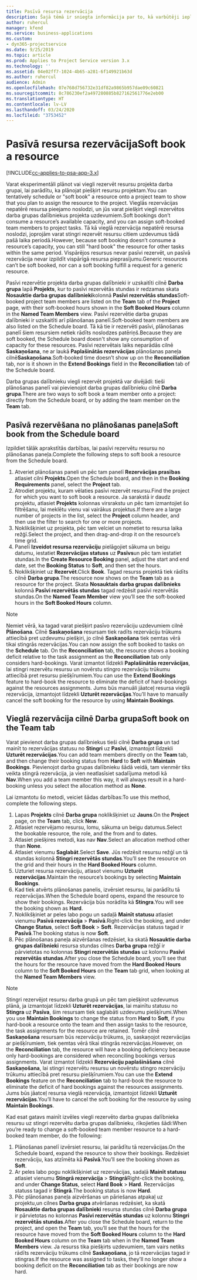 ```yaml
---
title: Pasīvā resursa rezervācija
description: Šajā tēmā ir sniegta informācija par to, kā varbūtēji ieplānot vai pasīvi rezervēt projekta darba grupas dalībniekus.
author: ruhercul
manager: kfend
ms.service: business-applications
ms.custom:
- dyn365-projectservice
ms.date: 9/25/2019
ms.topic: article
ms.prod: Applies to Project Service version 3.x
ms.technology: ''
ms.assetid: 04e02ff7-1024-4b65-a281-6f149921b63d
ms.author: ruhercul
audience: Admin
ms.openlocfilehash: 07e768d756732e31df82a9865b957dae09c60821
ms.sourcegitcommit: 8c786230ef2a497280885b827162561776e2eb00
ms.translationtype: HT
ms.contentlocale: lv-LV
ms.lasthandoff: 03/24/2020
ms.locfileid: "3753452"
---
```

# <a name="soft-book-a-resource"></a><span data-ttu-id="fc660-103">Pasīvā resursa rezervācija</span><span class="sxs-lookup"><span data-stu-id="fc660-103">Soft book a resource</span></span>

[!INCLUDE[cc-applies-to-psa-app-3.x](../includes/cc-applies-to-psa-app-3x.md)]

<span data-ttu-id="fc660-104">Varat eksperimentāli plānot vai viegli rezervēt resursu projekta darba grupai, lai parādītu, ka plānojat piešķirt resursu projektam.</span><span class="sxs-lookup"><span data-stu-id="fc660-104">You can tentatively schedule or "soft book" a resource onto a project team to show that you plan to assign the resource to the project.</span></span> <span data-ttu-id="fc660-105">Vieglās rezervācijas nepatērē resursa pieejamo noslodzi, un jūs varat piešķirt viegli rezervētos darba grupas dalībniekus projekta uzdevumiem.</span><span class="sxs-lookup"><span data-stu-id="fc660-105">Soft bookings don’t consume a resource’s available capacity, and you can assign soft-booked team members to project tasks.</span></span> <span data-ttu-id="fc660-106">Tā kā vieglā rezervācija nepatērē resursa noslodzi, joprojām varat stingri rezervēt resursu citiem uzdevumus tādā pašā laika periodā.</span><span class="sxs-lookup"><span data-stu-id="fc660-106">However, because soft booking doesn’t consume a resource’s capacity, you can still "hard book" the resource for other tasks within the same period.</span></span> <span data-ttu-id="fc660-107">Vispārējos resursus nevar pasīvi rezervēt, un pasīvā rezervācija nevar izpildīt vispārīgā resursa pieprasījumu.</span><span class="sxs-lookup"><span data-stu-id="fc660-107">Generic resources can’t be soft booked, nor can a soft booking fulfill a request for a generic resource.</span></span>

<span data-ttu-id="fc660-108">Pasīvi rezervētie projekta darba grupas dalībnieki ir uzskaitīti cilnē **Darba grupa** lapā **Projekts**, kur to pasīvi rezervētās stundas ir redzamas skata **Nosauktie darba grupas dalībnieki**kolonnā **Pasīvi rezervētās stundas**</span><span class="sxs-lookup"><span data-stu-id="fc660-108">Soft-booked project team members are listed on the **Team** tab of the **Project** page, with their soft-booked hours shown in the **Soft Booked Hours** column in the **Named Team Members** view.</span></span> <span data-ttu-id="fc660-109">Pasīvi rezervētie darba grupas dalībnieki ir uzskaitīti arī plānošanas panelī.</span><span class="sxs-lookup"><span data-stu-id="fc660-109">Soft-booked team members are also listed on the Schedule board.</span></span> <span data-ttu-id="fc660-110">Tā kā tie ir rezervēti pasīvi, plānošanas panelī šiem resursiem netiek rādīts noslodzes patēriņš.</span><span class="sxs-lookup"><span data-stu-id="fc660-110">Because they are soft booked, the Schedule board doesn't show any consumption of capacity for these resources.</span></span> <span data-ttu-id="fc660-111">Pasīvi rezervētais laiks neparādās cilnē **Saskaņošana**, ne ar laukā **Paplašinātās rezervācijas** plānošanas paneļa cilnē**Saskaņošana**.</span><span class="sxs-lookup"><span data-stu-id="fc660-111">Soft-booked time doesn’t show up on the **Reconciliation** tab, nor is it shown in the **Extend Bookings** field in the **Reconciliation** tab of the Schedule board.</span></span> 

<span data-ttu-id="fc660-112">Darba grupas dalībnieku viegli rezervēt projektā var divējādi: tieši plānošanas panelī vai pievienojot darba grupas dalībnieku cilnē **Darba grupa**.</span><span class="sxs-lookup"><span data-stu-id="fc660-112">There are two ways to soft book a team member onto a project: directly from the Schedule board, or by adding the team member on the **Team** tab.</span></span> 

## <a name="soft-book-from-the-schedule-board"></a><span data-ttu-id="fc660-113">Pasīvā rezervēšana no plānošanas paneļa</span><span class="sxs-lookup"><span data-stu-id="fc660-113">Soft book from the Schedule board</span></span>
<span data-ttu-id="fc660-114">Izpildiet tālāk aprakstītās darbības, lai pasīvi rezervētu resursu no plānošanas paneļa.</span><span class="sxs-lookup"><span data-stu-id="fc660-114">Complete the following steps to soft book a resource from the Schedule board.</span></span> 

1. <span data-ttu-id="fc660-115">Atveriet plānošanas paneli un pēc tam panelī **Rezervācijas prasības** atlasiet cilni **Projekts**.</span><span class="sxs-lookup"><span data-stu-id="fc660-115">Open the Schedule board, and then in the **Booking Requirements** panel, select the **Project** tab.</span></span>
2. <span data-ttu-id="fc660-116">Atrodiet projektu, kuram vēlaties pasīvi rezervēt resursu.</span><span class="sxs-lookup"><span data-stu-id="fc660-116">Find the project for which you want to soft book a resource.</span></span> <span data-ttu-id="fc660-117">Ja sarakstā ir daudz projektu, atlasiet **Projekts** kolonnas virsrakstu un pēc tam izmantojiet šo filtrēšanu, lai meklētu vienu vai vairākus projektus.</span><span class="sxs-lookup"><span data-stu-id="fc660-117">If there are a large number of projects in the list, select the **Project** column header, and then use the filter to search for one or more projects.</span></span>
3. <span data-ttu-id="fc660-118">Noklikšķiniet uz projekta, pēc tam velciet un nometiet to resursa laika režģī.</span><span class="sxs-lookup"><span data-stu-id="fc660-118">Select the project, and then drag-and-drop it on the resource’s time grid.</span></span>
5. <span data-ttu-id="fc660-119">Panelī **Izveidot resursa rezervāciju** pielāgojiet sākuma un beigu datumu, iestatiet **Rezervācijas statuss** uz **Pasīvs**un pēc tam iestatiet stundas.</span><span class="sxs-lookup"><span data-stu-id="fc660-119">In the **Create Resource Booking** panel, adjust the start and end date, set the **Booking Status** to **Soft**, and then set the hours.</span></span> 
6. <span data-ttu-id="fc660-120">Noklikšķiniet uz **Rezervēt**.</span><span class="sxs-lookup"><span data-stu-id="fc660-120">Click **Book**.</span></span> <span data-ttu-id="fc660-121">Tagad resurss projektā tiek rādīts cilnē **Darba grupa**.</span><span class="sxs-lookup"><span data-stu-id="fc660-121">The resource now shows on the **Team** tab as a resource for the project.</span></span> <span data-ttu-id="fc660-122">Skata **Nosauktais darba grupas dalībnieks** kolonnā **Pasīvi rezervētās stundas** tagad redzēsit pasīvi rezervētās stundas.</span><span class="sxs-lookup"><span data-stu-id="fc660-122">On the **Named Team Member** view you’ll see the soft-booked hours in the **Soft Booked Hours** column.</span></span>

> [!NOTE]
> <span data-ttu-id="fc660-123">Ņemiet vērā, ka tagad varat piešķirt pasīvo rezervāciju uzdevumiem cilnē **Plānošana**. Cilnē **Saskaņošana** resursam tiek radīts rezervāciju trūkums attiecībā pret uzdevumu piešķiri, jo cilnē **Saskaņošana** tiek ņemtas vērā tikai stingrās rezervācijas.</span><span class="sxs-lookup"><span data-stu-id="fc660-123">You can now assign the soft booked to tasks on the **Schedule** tab. On the **Reconciliation** tab, the resource shows a booking deficit relative to the task assignment as the **Reconciliation** tab only considers hard-bookings.</span></span> <span data-ttu-id="fc660-124">Varat izmantot līdzekli **Paplašinātās rezervācijas**, lai stingri rezervētu resursu un novērstu stingro rezervāciju trūkumu attiecībā pret resursu piešķīrumiem.</span><span class="sxs-lookup"><span data-stu-id="fc660-124">You can use the **Extend Bookings** feature to hard-book the resource to eliminate the deficit of hard-bookings against the resources assignments.</span></span> <span data-ttu-id="fc660-125">Jums būs manuāli jāatceļ resursa vieglā rezervācija, izmantojot līdzekli **Uzturēt rezervācijas**.</span><span class="sxs-lookup"><span data-stu-id="fc660-125">You’ll have to manually cancel the soft booking for the resource by using **Maintain Bookings**.</span></span>

## <a name="soft-book-on-the-team-tab"></a><span data-ttu-id="fc660-126">Vieglā rezervācija cilnē Darba grupa</span><span class="sxs-lookup"><span data-stu-id="fc660-126">Soft book on the Team tab</span></span>

<span data-ttu-id="fc660-127">Varat pievienot darba grupas dalībniekus tieši cilnē **Darba grupa** un tad mainīt to rezervācijas statusu no **Stingri** uz **Pasīvi**, izmantojot līdzekli **Uzturēt rezervācijas**.</span><span class="sxs-lookup"><span data-stu-id="fc660-127">You can add team members directly on the **Team** tab, and then change their booking status from **Hard** to **Soft** with **Maintain Bookings**.</span></span> <span data-ttu-id="fc660-128">Pievienojot darba grupas dalībnieku šādā veidā, tam vienmēr tiks veikta stingrā rezervācija, ja vien neatlasīsiet sadalījuma metodi kā **Nav**.</span><span class="sxs-lookup"><span data-stu-id="fc660-128">When you add a team member this way, it will always result in a hard-booking unless you select the allocation method as **None**.</span></span>

<span data-ttu-id="fc660-129">Lai izmantotu šo metodi, veiciet šādas darbības:</span><span class="sxs-lookup"><span data-stu-id="fc660-129">To use this method, complete the following steps.</span></span>

1. <span data-ttu-id="fc660-130">Lapas **Projekts** cilnē **Darba grupa** noklikšķiniet uz **Jauns**.</span><span class="sxs-lookup"><span data-stu-id="fc660-130">On the **Project** page, on the **Team** tab, click **New**.</span></span>
2. <span data-ttu-id="fc660-131">Atlasiet rezervējamo resursu, lomu, sākuma un beigu datumus.</span><span class="sxs-lookup"><span data-stu-id="fc660-131">Select the bookable resource, the role, and the from and to dates.</span></span>
3. <span data-ttu-id="fc660-132">Atlasiet piešķires metodi, kas nav **Nav**.</span><span class="sxs-lookup"><span data-stu-id="fc660-132">Select an allocation method other than **None**.</span></span>
4. <span data-ttu-id="fc660-133">Atlasiet vienumu **Saglabāt**.</span><span class="sxs-lookup"><span data-stu-id="fc660-133">Select **Save**.</span></span> <span data-ttu-id="fc660-134">Jūs redzēsit resursu režģī un tā stundas kolonnā **Stingri rezervētās stundas**.</span><span class="sxs-lookup"><span data-stu-id="fc660-134">You’ll see the resource on the grid and their hours in the **Hard Booked Hours** column.</span></span>
5. <span data-ttu-id="fc660-135">Uzturiet resursa rezervāciju, atlasot vienumu **Uzturēt rezervācijas**.</span><span class="sxs-lookup"><span data-stu-id="fc660-135">Maintain the resource’s bookings by selecting **Maintain Bookings**.</span></span>
6. <span data-ttu-id="fc660-136">Kad tiek atvērts plānošanas panelis, izvērsiet resursu, lai parādītu tā rezervācijas.</span><span class="sxs-lookup"><span data-stu-id="fc660-136">When the Schedule board opens, expand the resource to show their bookings.</span></span> <span data-ttu-id="fc660-137">Rezervācija būs norādīta kā **Stingra**.</span><span class="sxs-lookup"><span data-stu-id="fc660-137">You will see the booking shown as **Hard**.</span></span>
7. <span data-ttu-id="fc660-138">Noklikšķiniet ar peles labo pogu un sadaļā **Mainīt statusu** atlasiet vienumu **Pasīvā rezervācija** \> **Pasīvā**.</span><span class="sxs-lookup"><span data-stu-id="fc660-138">Right-click the booking, and under **Change Status**, select **Soft Book** \> **Soft**.</span></span> <span data-ttu-id="fc660-139">Rezervācijas statuss tagad ir **Pasīvā**.</span><span class="sxs-lookup"><span data-stu-id="fc660-139">The booking status is now **Soft**.</span></span>
8. <span data-ttu-id="fc660-140">Pēc plānošanas paneļa aizvēršanas redzēsiet, ka skatā **Nosauktie darba grupas dalībnieki** resursa stundas cilnes **Darba grupa** režģī ir pārvietotas no kolonnas **Stingri rezervētās stundas** uz kolonnu **Pasīvi rezervētās stundas**.</span><span class="sxs-lookup"><span data-stu-id="fc660-140">After you close the Schedule board, you’ll see that the hours for the resource have moved from the **Hard Booked Hours** column to the **Soft Booked Hours** on the **Team** tab grid, when looking at the **Named Team Members** view.</span></span>

> [!NOTE]
> <span data-ttu-id="fc660-141">Stingri rezervējot resursu darba grupā un pēc tam piešķirot uzdevumus plānā, ja izmantojat līdzekli **Uzturēt rezervācijas**, lai mainītu statusu no **Stingra** uz **Pasīva**, šim resursam tiek saglabāti uzdevumu piešķīrumi.</span><span class="sxs-lookup"><span data-stu-id="fc660-141">When you use **Maintain Bookings** to change the status from **Hard** to **Soft**, if you hard-book a resource onto the team and then assign tasks to the resource, the task assignments for the resource are retained.</span></span> <span data-ttu-id="fc660-142">Tomēr cilnē **Saskaņošana** resursam būs rezervāciju trūkums, jo, saskaņojot rezervācijas ar piešķīrumiem, tiek ņemtas vērā tikai stingrās rezervācijas.</span><span class="sxs-lookup"><span data-stu-id="fc660-142">However, on the **Reconciliation** tab, the resource will have a booking deficiency because only hard-bookings are considered when reconciling bookings versus assignments.</span></span> <span data-ttu-id="fc660-143">Varat izmantot līdzekli **Rezervāciju paplašināšana** cilnē **Saskaņošana**, lai stingri rezervētu resursu un novērstu stingro rezervāciju trūkumu attiecībā pret resursu piešķīrumiem.</span><span class="sxs-lookup"><span data-stu-id="fc660-143">You can use the **Extend Bookings** feature on the **Reconciliation** tab to hard-book the resource to eliminate the deficit of hard bookings against the resources assignments.</span></span> <span data-ttu-id="fc660-144">Jums būs jāatceļ resursa vieglā rezervācija, izmantojot līdzekli **Uzturēt rezervācijas**.</span><span class="sxs-lookup"><span data-stu-id="fc660-144">You’ll have to cancel the soft booking for the resource by using **Maintain Bookings**.</span></span>

<span data-ttu-id="fc660-145">Kad esat gatavs mainīt izvēles viegli rezervēto darba grupas dalībnieka resursu uz stingri rezervētu darba grupas dalībnieku, rīkojieties šādi:</span><span class="sxs-lookup"><span data-stu-id="fc660-145">When you’re ready to change a soft-booked team member resource to a hard-booked team member, do the following:</span></span>

1. <span data-ttu-id="fc660-146">Plānošanas panelī izvērsiet resursu, lai parādītu tā rezervācijas.</span><span class="sxs-lookup"><span data-stu-id="fc660-146">On the Schedule board, expand the resource to show their bookings.</span></span> <span data-ttu-id="fc660-147">Redzēsiet rezervāciju, kas atzīmēta kā **Pasīvā**.</span><span class="sxs-lookup"><span data-stu-id="fc660-147">You’ll see the booking shown as **Soft**.</span></span>
2. <span data-ttu-id="fc660-148">Ar peles labo pogu noklikšķiniet uz rezervācijas, sadaļā **Mainīt statusu** atlasiet vienumu **Stingrā rezervācija** \> **Stingrā**</span><span class="sxs-lookup"><span data-stu-id="fc660-148">Right-click the booking, and under **Change Status**, select **Hard Book** \> **Hard**.</span></span> <span data-ttu-id="fc660-149">Rezervācijas statuss tagad ir **Stingrā**.</span><span class="sxs-lookup"><span data-stu-id="fc660-149">The booking status is now **Hard**.</span></span>
3. <span data-ttu-id="fc660-150">Pēc plānošanas paneļa aizvēršanas un pāriešanas atpakaļ uz projektu,un cilnes **Darba grupa** atvēršanas redzēsiet, ka skatā **Nosauktie darba grupas dalībnieki** resursa stundas cilnē **Darba grupa** ir pārvietotas no kolonnas **Pasīvi rezervētās stundas** uz kolonnu **Stingri rezervētās stundas**.</span><span class="sxs-lookup"><span data-stu-id="fc660-150">After you close the Schedule board, return to the project, and open the **Team** tab, you’ll see that the hours for the resource have moved from the **Soft Booked Hours** column to the **Hard Booked Hours** column on the **Team** tab when in the **Named Team Members** view.</span></span> <span data-ttu-id="fc660-151">Ja resurss tika piešķirts uzdevumiem, tam vairs netiks rādīts rezervāciju trūkums cilnē **Saskaņošana**, jo tā rezervācijas tagad ir stingras.</span><span class="sxs-lookup"><span data-stu-id="fc660-151">If the resource was assigned to tasks, they’ll no longer show a booking deficit on the **Reconciliation** tab as their bookings are now hard.</span></span>

